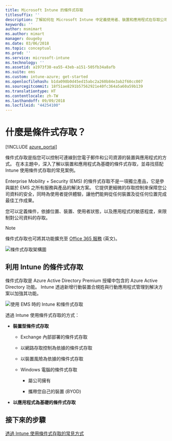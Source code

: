 ```yaml
---
title: Microsoft Intune 的條件式存取
titlesuffix: ''
description: 了解如何在 Microsoft Intune 中定義使用者、裝置和應用程式在存取公司資源之前必須符合的條件。
keywords: ''
author: msmimart
ms.author: mimart
manager: dougeby
ms.date: 03/06/2018
ms.topic: conceptual
ms.prod: ''
ms.service: microsoft-intune
ms.technology: ''
ms.assetid: a1973f38-ea55-43eb-a151-505fb34a8afb
ms.suite: ems
ms.custom: intune-azure; get-started
ms.openlocfilehash: b1da098b0d45ed15abc2a260b84e3ab2f60cc007
ms.sourcegitcommit: 18f51ae8291b57562921e40fc364a5a60a59b139
ms.translationtype: HT
ms.contentlocale: zh-TW
ms.lasthandoff: 09/09/2018
ms.locfileid: "44254100"
---
```

# <a name="whats-conditional-access"></a>什麼是條件式存取？

[!INCLUDE [azure_portal](./includes/azure_portal.md)]

條件式存取是指您可以控制可連線到您電子郵件和公司資源的裝置與應用程式的方式。 在本主題中，深入了解以裝置和應用程式為基礎的條件式存取，並尋找搭配 Intune 使用條件式存取的常見案例。

Enterprise Mobility + Security (EMS) 的條件式存取不是一項獨立產品，它是參與屬於 EMS 之所有服務與產品的解決方案。 它提供更細微的存取控制來保障您公司資料的安全，同時為使用者提供體驗，讓他們能夠從任何裝置及從任何位置完成最佳工作成果。

您可以定義條件，依據位置、裝置、使用者狀態，以及應用程式的敏感程度，來限制對公司資料的存取。

> [!NOTE] 
> 條件式存取也可將其功能擴充至 [Office 365 服務](https://blogs.technet.microsoft.com/wbaer/2017/02/17/conditional-access-policies-with-sharepoint-online-and-onedrive-for-business/) \(英文\)。

![條件式存取架構圖](./media/ca-diagram-1.png)

## <a name="conditional-access-with-intune"></a>利用 Intune 的條件式存取

條件式存取是 Azure Active Directory Premium 授權中包含的 Azure Active Directory 功能。 Intune 透過新增行動裝置合規姓與行動應用程式管理到解決方案以加強其功能。 

![使用 EMS 時的 Intune 和條件式存取](./media/intune-with-ca-1.png)

透過 Intune 使用條件式存取的方式：

-   **裝置型條件式存取**

    -   Exchange 內部部署的條件式存取

    -   以網路存取控制為依據的條件式存取

    -   以裝置風險為依據的條件式存取

    -   Windows 電腦的條件式存取

        -   屬公司擁有

        -   攜帶您自己的裝置 (BYOD)

-   **以應用程式為基礎的條件式存取**

## <a name="next-steps"></a>接下來的步驟

[透過 Intune 使用條件式存取的常見方式](conditional-access-intune-common-ways-use.md)
